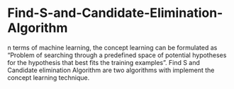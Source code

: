 # Find-S-and-Candidate-Elimination-Algorithm
n terms of machine learning, the concept learning can be formulated as “Problem of searching through a predefined space of potential hypotheses for the hypothesis that best fits the training examples”. Find S and Candidate elimination Algorithm are two algorithms with implement the concept learning technique.
